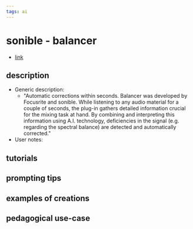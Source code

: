 ```yaml
---
tags: ai 
---
```



# sonible - balancer


* [link](https://www.looperman.com/free-music-software/detail/sonible-balancer)

## description
* Generic description: 
    * "Automatic corrections within seconds. Balancer was developed by Focusrite and sonible. While listening to any audio material for a couple of seconds, the plug-in gathers detailed information crucial for the mixing task at hand. By combining and interpreting this information using A.I. technology, deficiencies in the signal (e.g. regarding the spectral balance) are detected and automatically corrected."
* User notes:

## tutorials

## prompting tips

## examples of creations 

## pedagogical use-case 